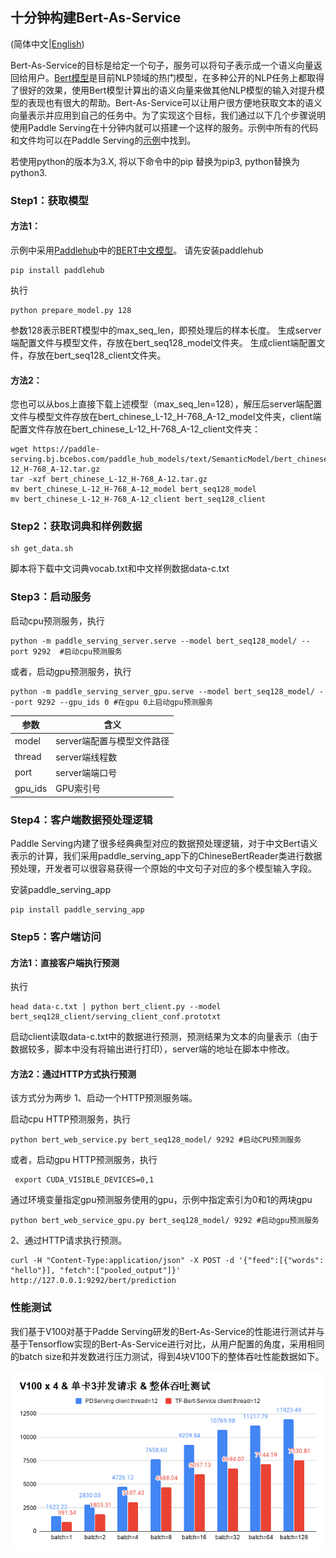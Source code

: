 ## 十分钟构建Bert-As-Service

(简体中文|[English](./BERT_10_MINS.md))

Bert-As-Service的目标是给定一个句子，服务可以将句子表示成一个语义向量返回给用户。[Bert模型](https://arxiv.org/abs/1810.04805)是目前NLP领域的热门模型，在多种公开的NLP任务上都取得了很好的效果，使用Bert模型计算出的语义向量来做其他NLP模型的输入对提升模型的表现也有很大的帮助。Bert-As-Service可以让用户很方便地获取文本的语义向量表示并应用到自己的任务中。为了实现这个目标，我们通过以下几个步骤说明使用Paddle Serving在十分钟内就可以搭建一个这样的服务。示例中所有的代码和文件均可以在Paddle Serving的[示例](https://github.com/PaddlePaddle/Serving/tree/develop/python/examples/bert)中找到。


若使用python的版本为3.X, 将以下命令中的pip 替换为pip3, python替换为python3.


### Step1：获取模型
#### 方法1：
示例中采用[Paddlehub](https://github.com/PaddlePaddle/PaddleHub)中的[BERT中文模型](https://www.paddlepaddle.org.cn/hubdetail?name=bert_chinese_L-12_H-768_A-12&en_category=SemanticModel)。
请先安装paddlehub
```
pip install paddlehub
```
执行
```
python prepare_model.py 128
```
参数128表示BERT模型中的max_seq_len，即预处理后的样本长度。
生成server端配置文件与模型文件，存放在bert_seq128_model文件夹。
生成client端配置文件，存放在bert_seq128_client文件夹。

#### 方法2：
您也可以从bos上直接下载上述模型（max_seq_len=128），解压后server端配置文件与模型文件存放在bert_chinese_L-12_H-768_A-12_model文件夹，client端配置文件存放在bert_chinese_L-12_H-768_A-12_client文件夹：
```shell
wget https://paddle-serving.bj.bcebos.com/paddle_hub_models/text/SemanticModel/bert_chinese_L-12_H-768_A-12.tar.gz
tar -xzf bert_chinese_L-12_H-768_A-12.tar.gz
mv bert_chinese_L-12_H-768_A-12_model bert_seq128_model
mv bert_chinese_L-12_H-768_A-12_client bert_seq128_client
```


### Step2：获取词典和样例数据

```
sh get_data.sh
```
脚本将下载中文词典vocab.txt和中文样例数据data-c.txt


### Step3：启动服务

启动cpu预测服务，执行
```
python -m paddle_serving_server.serve --model bert_seq128_model/ --port 9292  #启动cpu预测服务

```
或者，启动gpu预测服务，执行
```
python -m paddle_serving_server_gpu.serve --model bert_seq128_model/ --port 9292 --gpu_ids 0 #在gpu 0上启动gpu预测服务

```

| 参数    | 含义                       |
| ------- | -------------------------- |
| model   | server端配置与模型文件路径 |
| thread  | server端线程数             |
| port    | server端端口号             |
| gpu_ids | GPU索引号                  |


### Step4：客户端数据预处理逻辑

Paddle Serving内建了很多经典典型对应的数据预处理逻辑，对于中文Bert语义表示的计算，我们采用paddle_serving_app下的ChineseBertReader类进行数据预处理，开发者可以很容易获得一个原始的中文句子对应的多个模型输入字段。

安装paddle_serving_app

```shell
pip install paddle_serving_app
```

### Step5：客户端访问

#### 方法1：直接客户端执行预测
执行
```
head data-c.txt | python bert_client.py --model bert_seq128_client/serving_client_conf.prototxt

```
启动client读取data-c.txt中的数据进行预测，预测结果为文本的向量表示（由于数据较多，脚本中没有将输出进行打印），server端的地址在脚本中修改。


#### 方法2：通过HTTP方式执行预测
该方式分为两步
1、启动一个HTTP预测服务端。

启动cpu HTTP预测服务，执行
```
python bert_web_service.py bert_seq128_model/ 9292 #启动CPU预测服务

```

或者，启动gpu HTTP预测服务，执行
```
 export CUDA_VISIBLE_DEVICES=0,1
```
通过环境变量指定gpu预测服务使用的gpu，示例中指定索引为0和1的两块gpu
```
python bert_web_service_gpu.py bert_seq128_model/ 9292 #启动gpu预测服务
```

2、通过HTTP请求执行预测。
```
curl -H "Content-Type:application/json" -X POST -d '{"feed":[{"words": "hello"}], "fetch":["pooled_output"]}' http://127.0.0.1:9292/bert/prediction
```

### 性能测试

我们基于V100对基于Padde Serving研发的Bert-As-Service的性能进行测试并与基于Tensorflow实现的Bert-As-Service进行对比，从用户配置的角度，采用相同的batch size和并发数进行压力测试，得到4块V100下的整体吞吐性能数据如下。

![4v100_bert_as_service_benchmark](4v100_bert_as_service_benchmark.png)
